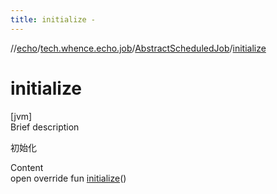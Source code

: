 ```yaml
---
title: initialize -
---
```

//[echo](../../index.md)/[tech.whence.echo.job](../index.md)/[AbstractScheduledJob](index.md)/[initialize](initialize.md)



# initialize  
[jvm]  
Brief description  


初始化

  
Content  
open override fun [initialize](initialize.md)()  



